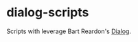 # dialog-scripts
Scripts with leverage Bart Reardon's [Dialog](https://github.com/bartreardon/swiftDialog).
